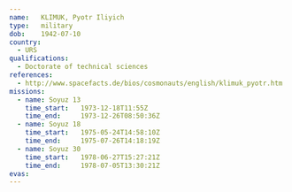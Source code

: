 ```yaml
---
name:	KLIMUK, Pyotr Iliyich 
type:	military
dob:	1942-07-10
country:
  - URS
qualifications:
  - Doctorate of technical sciences
references:
  - http://www.spacefacts.de/bios/cosmonauts/english/klimuk_pyotr.htm
missions:
  - name: Soyuz 13
    time_start:   1973-12-18T11:55Z
    time_end:     1973-12-26T08:50:36Z
  - name: Soyuz 18
    time_start:   1975-05-24T14:58:10Z
    time_end:     1975-07-26T14:18:19Z
  - name: Soyuz 30
    time_start:   1978-06-27T15:27:21Z
    time_end:     1978-07-05T13:30:21Z
evas:
---
```

